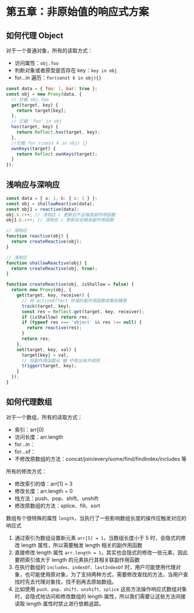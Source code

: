 # 第五章：非原始值的响应式方案

## 如何代理 Object

对于一个普通对象，所有的读取方式：

- 访问属性：`obj.foo`
- 判断对象或者原型是否存在 key：`key in obj`
- for...in 遍历：`for(const k in obj){}`

```javascript
const data = { foo: 1, bar: true };
const obj = new Proxy(data, {
  // 拦截 obj.foo
  get(target, key) {
    return target[key];
  },
  // 拦截 'foo' in obj
  has(target, key) {
    return Reflect.has(target, key);
  },
  //拦截 for (const k in obj) {}
  ownKeys(target) {
    return Reflect.ownKeys(target);
  }
});
```

## 浅响应与深响应

```javascript
const data = { a: 1, b: { c: 1 } };
const obj = shallowReactive(data);
const obj1 = reactive(data);
obj.b.c++; // 浅响应 c 更新后不会触发副作用函数
obj1.b.c++; // 深响应 c 更新后会触发副作用函数
```

```javascript
// 深响应
function reactive(obj) {
  return createReactive(obj);
}

// 浅响应
function shallowReactive(obj) {
  return createReactive(obj, true);
}

function createReactive(obj, isShallow = false) {
  return new Proxy(obj, {
    get(target, key, receiver) {
      // 将 activeEffect 存储的副作用函数收集到桶里
      track(target, key);
      const res = Reflect.get(target, key, receiver);
      if (isShallow) return res;
      if (typeof res === 'object' && res !== null) {
        return reactive(res);
      }
      return res;
    },
    set(target, key, val) {
      target[key] = val;
      // 将副作用函数从 桶 中取出来并调用
      trigger(target, key);
    }
  });
}
```

## 如何代理数组

对于一个数组，所有的读取方式：

- 索引：arr[0]
- 访问长度：arr.length
- for...in：
- for...of：
- 不修改原数组的方法：concat/join/every/some/find/findIndex/includes 等

所有的修改方式：

- 修改索引的值：arr[1] = 3
- 修改长度：arr.length = 0
- 栈方法：push、pop、shift、unshift
- 修改原数组的方法：splice、fill、sort

数组有个很特殊的属性 `length`，当执行了一些影响数组长度的操作应触发对应的响应式

1. 通过索引为数组设置新元素 `arr[5] = 1`，当数组长度小于 5 时，会隐式的修改 length 属性，所以需要触发 length 相关的副作用函数
2. 直接修改 length 属性 `arr.length = 1`，其实也会隐式的修改一些元素，因此要把索引值大于 length 的元素执行其相关联副作用函数
3. 在执行数组的 `includes、indexOf、lastIndexOf` 时，用户可能使用代理对象，也可能使用原对象，为了支持两种方式，需要修改查找的方法，当用户查找时先去代理对象找，找不到再去原始数组。
4. 比如使用 `push、pop、shift、unshift、splice` 这些方法操作响应式数组对象时，会隐式地访问和修改数组的 length 属性，所以我们需要让这些方法间接读取 length 属性时禁止进行依赖追踪。
